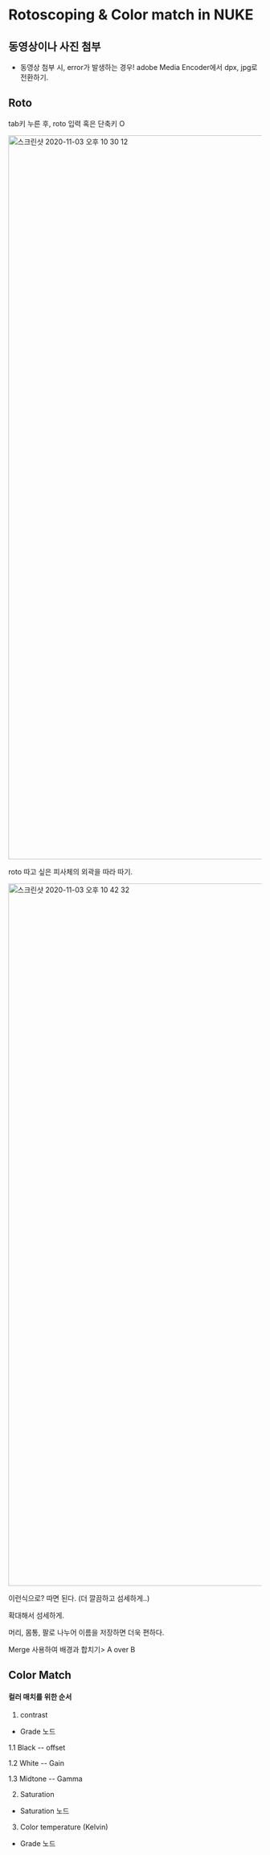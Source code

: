 # Rotoscoping & Color match in NUKE

## 동영상이나 사진 첨부
- 동영상 첨부 시, error가 발생하는 경우!
adobe Media Encoder에서 dpx, jpg로 전환하기.

## Roto
tab키 누른 후, roto 입력 혹은 단축키 O


<img width="1440" alt="스크린샷 2020-11-03 오후 10 30 12" src="https://user-images.githubusercontent.com/70870803/97991798-3c58ae00-1e25-11eb-9430-f014785e1375.png">

roto 따고 싶은 피사체의 외곽을 따라 따기. 

<img width="1397" alt="스크린샷 2020-11-03 오후 10 42 32" src="https://user-images.githubusercontent.com/70870803/97992710-69599080-1e26-11eb-8dd3-331771cc3bd0.png">

이런식으로? 따면 된다. (더 깔끔하고 섬세하게..)

확대해서 섬세하게.

머리, 몸통, 팔로 나누어 이름을 저장하면 더욱 편하다.

Merge 사용하여 배경과 합치기> A over B

## Color Match

#### 컬러 매치를 위한 순서

1. contrast

- Grade 노드 

1.1 Black -- offset

1.2 White -- Gain

1.3 Midtone -- Gamma

2. Saturation
- Saturation 노드

3. Color temperature (Kelvin)
- Grade 노드




